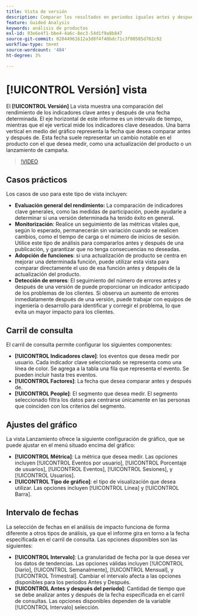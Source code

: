 ```yaml
---
title: Vista de versión
description: Comparar los resultados en periodos iguales antes y después de la liberación.
feature: Guided Analysis
keywords: análisis de productos
exl-id: 93e6e4f1-bbe4-4a6c-8ec3-54d1f9a8b847
source-git-commit: 02044961612a3d0f4f40bdc71c3f00585d702c92
workflow-type: tm+mt
source-wordcount: '484'
ht-degree: 3%

---
```


# [!UICONTROL Versión] vista

El **[!UICONTROL Versión]** La vista muestra una comparación del rendimiento de los indicadores clave antes y después de una fecha determinada. El eje horizontal de este informe es un intervalo de tiempo, mientras que el eje vertical mide los indicadores clave deseados. Una barra vertical en medio del gráfico representa la fecha que desea comparar antes y después de. Esta fecha suele representar un cambio notable en el producto con el que desea medir, como una actualización del producto o un lanzamiento de campaña.

>[!VIDEO](https://video.tv.adobe.com/v/3421665/?learn=on)

## Casos prácticos

Los casos de uso para este tipo de vista incluyen:

* **Evaluación general del rendimiento:** La comparación de indicadores clave generales, como las medidas de participación, puede ayudarle a determinar si una versión determinada ha tenido éxito en general.
* **Monitorización**: Realice un seguimiento de las métricas vitales que, según lo esperado, permanecerán sin variación cuando se realicen cambios, como el tiempo de carga o el número de inicios de sesión. Utilice este tipo de análisis para compararlos antes y después de una publicación, y garantizar que no tenga consecuencias no deseadas.
* **Adopción de funciones**: si una actualización de producto se centra en mejorar una determinada función, puede utilizar esta vista para comparar directamente el uso de esa función antes y después de la actualización del producto.
* **Detección de errores**: El seguimiento del número de errores antes y después de una versión de puede proporcionar un indicador anticipado de los problemas de los clientes. Si observa un aumento de errores inmediatamente después de una versión, puede trabajar con equipos de ingeniería o desarrollo para identificar y corregir el problema, lo que evita un mayor impacto para los clientes.

## Carril de consulta

El carril de consulta permite configurar los siguientes componentes:

* **[!UICONTROL Indicadores clave]**: los eventos que desea medir por usuario. Cada indicador clave seleccionado se representa como una línea de color. Se agrega a la tabla una fila que representa el evento. Se pueden incluir hasta tres eventos.
* **[!UICONTROL Factores]**: La fecha que desea comparar antes y después de.
* **[!UICONTROL People]**: El segmento que desea medir. El segmento seleccionado filtra los datos para centrarse únicamente en las personas que coinciden con los criterios del segmento.

## Ajustes del gráfico

La vista Lanzamiento ofrece la siguiente configuración de gráfico, que se puede ajustar en el menú situado encima del gráfico:

* **[!UICONTROL Métrica]**: La métrica que desea medir. Las opciones incluyen [!UICONTROL Eventos por usuario], [!UICONTROL Porcentaje de usuarios], [!UICONTROL Eventos], [!UICONTROL Sesiones], y [!UICONTROL Usuarios].
* **[!UICONTROL Tipo de gráfico]**: el tipo de visualización que desea utilizar. Las opciones incluyen [!UICONTROL Línea] y [!UICONTROL Barra].

## Intervalo de fechas

La selección de fechas en el análisis de impacto funciona de forma diferente a otros tipos de análisis, ya que el informe gira en torno a la fecha especificada en el carril de consulta. Las opciones disponibles son las siguientes:

* **[!UICONTROL Intervalo]**: La granularidad de fecha por la que desea ver los datos de tendencias. Las opciones válidas incluyen [!UICONTROL Diario], [!UICONTROL Semanalmente], [!UICONTROL Mensual], y [!UICONTROL Trimestral]. Cambiar el intervalo afecta a las opciones disponibles para los periodos Antes y Después.
* **[!UICONTROL Antes y después del período]**: Cantidad de tiempo que se debe analizar antes y después de la fecha especificada en el carril de consultas. Las opciones disponibles dependen de la variable [!UICONTROL Intervalo] selección.
